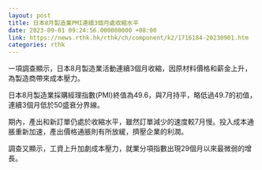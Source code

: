 ```yaml
---
layout: post
title: 日本8月製造業PMI連續3個月處收縮水平
date: 2023-09-01 09:24:56.000000000 +08:00
link: https://news.rthk.hk/rthk/ch/component/k2/1716184-20230901.htm
categories: rthk
---
```


一項調查顯示，日本8月製造業活動連續3個月收縮，因原材料價格和薪金上升，為製造商帶來成本壓力。

日本8月製造業採購經理指數(PMI)終值為49.6，與7月持平，略低過49.7的初值，連續3個月低於50盛衰分界線。

期內，產出和新訂單仍處於收縮水平，雖然訂單減少的速度較7月慢。投入成本通脹重新加速，產出價格通脹則有所放緩，擠壓企業的利潤。

調查又顯示，工資上升加劇成本壓力，就業分項指數出現29個月以來最微弱的增長。
